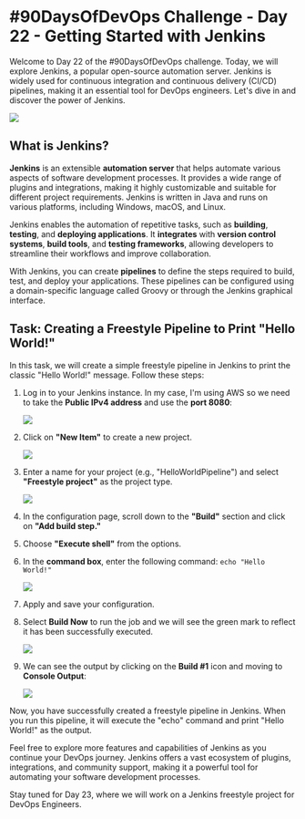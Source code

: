 # #90DaysOfDevOps Challenge - Day 22 - Getting Started with Jenkins

Welcome to Day 22 of the #90DaysOfDevOps challenge. Today, we will explore Jenkins, a popular open-source automation server. Jenkins is widely used for continuous integration and continuous delivery (CI/CD) pipelines, making it an essential tool for DevOps engineers. Let's dive in and discover the power of Jenkins.

![](https://cdn.hashnode.com/res/hashnode/image/upload/v1686514399421/09dab756-e4d0-411b-bb7f-e7fbcb9d6b80.webp)

## What is Jenkins?

**Jenkins** is an extensible **automation server** that helps automate various aspects of software development processes. It provides a wide range of plugins and integrations, making it highly customizable and suitable for different project requirements. Jenkins is written in Java and runs on various platforms, including Windows, macOS, and Linux.

Jenkins enables the automation of repetitive tasks, such as **building**, **testing**, and **deploying applications**. It **integrates** with **version control systems**, **build tools**, and **testing frameworks**, allowing developers to streamline their workflows and improve collaboration.

With Jenkins, you can create **pipelines** to define the steps required to build, test, and deploy your applications. These pipelines can be configured using a domain-specific language called Groovy or through the Jenkins graphical interface.

## Task: Creating a Freestyle Pipeline to Print "Hello World!"

In this task, we will create a simple freestyle pipeline in Jenkins to print the classic "Hello World!" message. Follow these steps:

1. Log in to your Jenkins instance. In my case, I'm using AWS so we need to take the **Public IPv4 address** and use the **port 8080**:
    
    ![](https://cdn.hashnode.com/res/hashnode/image/upload/v1686565232236/715c9d71-28e5-42ad-a33a-1e3e45f74fc6.jpeg)
    
2. Click on **"New Item"** to create a new project.
    
    ![](https://cdn.hashnode.com/res/hashnode/image/upload/v1686565299773/27bd3700-6a7e-4f0b-ac4e-6572ff5a014f.jpeg)
    
3. Enter a name for your project (e.g., "HelloWorldPipeline") and select **"Freestyle project"** as the project type.
    
    ![](https://cdn.hashnode.com/res/hashnode/image/upload/v1686565399235/2442bb00-1a23-46d6-b306-842527ac4d82.jpeg)
    
4. In the configuration page, scroll down to the **"Build"** section and click on **"Add build step."**
    
5. Choose **"Execute shell"** from the options.
    
6. In the **command box**, enter the following command: `echo "Hello World!"`
    
    ![](https://cdn.hashnode.com/res/hashnode/image/upload/v1686565440439/e78c08d3-53b9-4ab8-b399-714071599eeb.jpeg)
    
7. Apply and save your configuration.
    
8. Select **Build Now** to run the job and we will see the green mark to reflect it has been successfully executed.
    
    ![](https://cdn.hashnode.com/res/hashnode/image/upload/v1686565571802/b228ca5b-42f6-43b8-b5b7-88ca8f57369e.jpeg)
    
9. We can see the output by clicking on the **Build #1** icon and moving to **Console Output**:
    
    ![](https://cdn.hashnode.com/res/hashnode/image/upload/v1686565695475/01e28886-75f1-44ea-90b9-5edc822bf9c3.jpeg)
    

Now, you have successfully created a freestyle pipeline in Jenkins. When you run this pipeline, it will execute the "echo" command and print "Hello World!" as the output.

Feel free to explore more features and capabilities of Jenkins as you continue your DevOps journey. Jenkins offers a vast ecosystem of plugins, integrations, and community support, making it a powerful tool for automating your software development processes.

Stay tuned for Day 23, where we will work on a Jenkins freestyle project for DevOps Engineers.